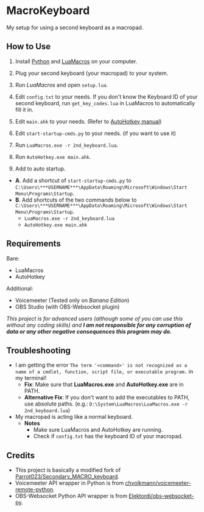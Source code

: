 # MacroKeyboard

My setup for using a second keyboard as a macropad.

## How to Use

1. Install [Python](https://python.org/) and [LuaMacros](https://github.com/me2d13/luamacros) on your computer.
2. Plug your second keyboard (your macropad) to your system.
2. Run *LuaMacros* and open `setup.lua`.

2. Edit `config.txt` to your needs. If you don't know the Keyboard ID of your second keyboard, run `get_key_codes.lua` in LuaMacros to automatically fill it in.
3. Edit `main.ahk` to your needs. (Refer to [AutoHotkey manual](https://www.autohotkey.com/docs/AutoHotkey.htm))
4. Edit `start-startup-cmds.py` to your needs. (if you want to use it)
5. Run `LuaMacros.exe -r 2nd_keyboard.lua`.
6. Run `AutoHotkey.exe main.ahk`.
7. Add to auto startup.

- **A**. Add a shortcut of `start-startup-cmds.py` to `C:\Users\***USERNAME***\AppData\Roaming\Microsoft\Windows\Start Menu\Programs\Startup`.
- **B**. Add shortcuts of the two commands below to `C:\Users\***USERNAME***\AppData\Roaming\Microsoft\Windows\Start Menu\Programs\Startup`.
  - `LuaMacros.exe -r 2nd_keyboard.lua`
  - `AutoHotkey.exe main.ahk`

## Requirements

Bare:

- LuaMacros
- AutoHotkey

Additional:

- Voicemeeter (Tested only on *Banana Edition*)
- OBS Studio (with OBS-Websocket plugin)

*This project is for advanced users (although some of you can use this without any coding skills) and **I am not responsible for any corruption of data or any other negative consequences this program may do.***

## Troubleshooting

- I am getting the error `The term '<command>' is not recognized as a name of a cmdlet, function, script file, or executable program.` in my terminal!
  - **Fix**: Make sure that **LuaMacros.exe** and **AutoHotkey.exe** are in PATH.
  - **Alternative Fix**: If you don't want to add the executables to PATH, use absolute paths. (e.g.: `D:\System\LuaMacros\LuaMacros.exe -r 2nd_keyboard.lua`)
- My macropad is acting like a normal keyboard.
  - **Notes**
    - Make sure LuaMacros and AutoHotkey are running.
    - Check if `config.txt` has the keyboard ID of your macropad.

## Credits

- This project is basically a modified fork of [Parrot023/Secondary_MACRO_keyboard](https://github.com/Parrot023/Secondary_MACRO_keyboard).
- Voicemeeter API wrapper in Python is from [chvolkmann/voicemeeter-remote-python](https://github.com/chvolkmann/voicemeeter-remote-python).
- OBS-Websocket Python API wrapper is from [Elektordi/obs-websocket-py](https://github.com/Elektordi/obs-websocket-py).
